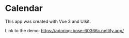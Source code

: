 # Calendar
This app was created with Vue 3 and UIkit.

Link to the demo: https://adoring-bose-60366c.netlify.app/

